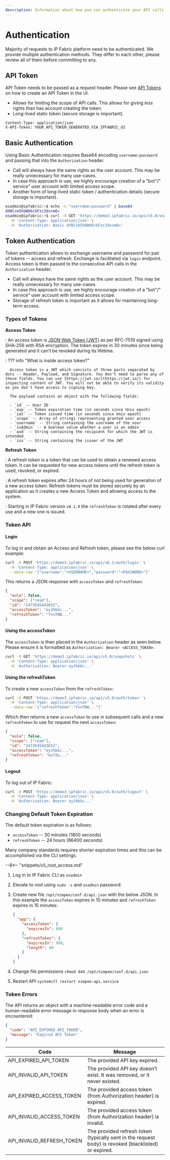 ```yaml
---
description: Information about how you can authenticate your API calls towards IP Fabric so you can fetch the data from your snapshots.
---
```


# Authentication

Majority of requests to IP Fabric platform need to be authenticated. We provide
multiple authentication methods. They differ to each other, please review all of
them before committing to any.

## API Token

API Token needs to be passed as a request header. Please
see [API Tokens](../IP_Fabric_Settings/integration/api_tokens.md) on how to create an API
Token in the UI.

- Allows for limiting the scope of API calls. This allows for giving _less_
  rights than has account creating the token.
- Long-lived static token (secure storage is important).

```http
Content-Type: application/json
X-API-Token: YOUR_API_TOKEN_GENERATED_VIA_IPFABRIC_UI
```

## Basic Authentication

Using Basic Authentication requires Base64 encoding `username:password` and
passing that into the `Authorization` header.

- Call will always have the same rights as the user account. This may be really
  unnecessary for many use-cases.
- In case this approach is use, we highly encourage creation of a "bot"/"
  service" user account with limited access scope.
- Another form of long-lived static token / authentication details (secure
  storage is important).

```bash
osadmin@ipfabric:~$ echo -n "username:password" | base64
dXNlcm5hbWU6cGFzc3dvcmQ=
osadmin@ipfabric:~$ curl -X GET 'https://demo3.ipfabric.io/api/v5.0/snapshots' \
  -H 'Content-Type: application/json' \
  -H 'Authorization: Basic dXNlcm5hbWU6cGFzc3dvcmQ='
```

## Token Authentication

Token authentication allows to exchange username and password for pair of tokens
-- access and refresh. Exchange is facilitated via `login` endpoint. Access
token is then passed to the consecutive API calls in the `Authorization` header.

- Call will always have the same rights as the user account. This may be really
  unnecessary for many use-cases.
- In case this approach is use, we highly encourage creation of a "bot"/"
  service" user account with limited access scope.
- Storage of refresh token is important as it allows for maintaining long-term
  access.

### Types of Tokens

**Access Token**

: An access token is [JSON Web Token (JWT)](https://jwt.io/) as per RFC-7519
signed using SHA-256 with RSA encryption. The token expires in 30 minutes since
being generated and it can’t be revoked during its lifetime.

: ??? info "What is inside access token?"

      Access token is a JWT which concists of three parts separated by dots -- Header, Payload, and Signature. You don't need to parse any of these fields. You can use [https://jwt.io/](https://jwt.io/) for inspecting content of JWT. You will not be able to verify its validity as you don't have access to signing key.

      The payload contains an object with the following fields:

      - `id` -- User ID
      - `exp` -- Token expiration time (in seconds since Unix epoch)
      - `iat` -- Token issued time (in seconds since Unix epoch)
      - `scope` -- Array of strings representing granted user access
      - `username` -- String containing the username of the user
      - `isAdmin` -- A boolean value whether a user is an admin
      - `aud` -- String containing the recipient for which the JWT is intended
      - `iss` -- String containing the issuer of the JWT

**Refresh Token**

: A refresh token is a token that can be used to obtain a renewed access token.
It can be requested for new access tokens until the refresh token is used, 
revoked, or expired.

: A refresh token expires after 24 hours of not being used for generation of a
new access token. Refresh tokens must be stored securely by an application
as it creates a new Access Token and allowing access to the system.

: Starting in IP Fabric version `v6.1.0` the `refreshToken` is rotated after 
every use and a new one is issued.

### Token API

#### Login

To log in and obtain an Access and Refresh token, please see the below curl
example:

```bash
curl -X POST 'https://demo3.ipfabric.io/api/v6.1/auth/login' \
  -H 'Content-Type: application/json' \
  --data-raw '{"username":"<USERNAME>","password":"<PASSWORD>"}'
```

This returns a JSON response with `accessToken` and `refreshToken`:

```json
{
  "eula": false,
  "scope": ["read"],
  "id": "2473545443652",
  "accessToken": "eyJhbGc...",
  "refreshToken": "YvnTNW..."
}
```

#### Using the accessToken

The `accessToken` is then placed in the `Authorization` header as seen below.
Please ensure it is formatted as `Authorization: Bearer <ACCESS_TOKEN>`.

```bash
curl -X GET 'https://demo3.ipfabric.io/api/v5.0/snapshots' \
  -H 'Content-Type: application/json' \
  -H 'Authorization: Bearer eyJhbGc...'
```

#### Using the refreshToken

To create a new `accessToken` from the `refreshToken`:

```bash
curl -X POST 'https://demo3.ipfabric.io/api/v5.0/auth/token' \
  -H 'Content-Type: application/json' \
  --data-raw '{"refreshToken":"YvnTNW..."}'
```

Which then returns a new `accessToken` to use in subsequent calls and a new 
`refreshToken` to use for request the next `accessToken`:

```json
{
  "eula": false,
  "scope": ["read"],
  "id": "2473545443652",
  "accessToken": "eyJhbGc...",
  "refreshToken": "bofZw..."
}
```

#### Logout

To log out of IP Fabric:

```bash
curl -X POST 'https://demo3.ipfabric.io/api/v5.0/auth/logout' \
  -H 'Content-Type: application/json' \
  -H 'Authorization: Bearer eyJhbGc...'
```

### Changing Default Token Expiration

The default token expiration is as follows:

- `accessToken` -- 30 minutes (1800 seconds)
- `refreshToken` -- 24 hours (86400 seconds)

Many company standards requires shorter expiration times and this can be
accomplished via the CLI settings.

--8<-- "snippets/cli_root_access.md"

1. Log in to IP Fabric CLI as `osadmin`
2. Elevate to root using `sudo -s` and `osadmin` password.
3. Create new file `/opt/nimpee/conf.d/api.json` with the below JSON. In this
   example the `accessToken` expires in 10 minutes and `refreshToken` expires in
   15 minutes:

   ```json
   {
     "app": {
       "accessToken": {
         "expiresIn": 600
       },
       "refreshToken": {
         "expiresIn": 900,
         "length": 80
       }
     }
   }
   ```

4. Change file permissions `chmod 644 /opt/nimpee/conf.d/api.json`
5. Restart API `systemctl restart nimpee-api.service`

### Token Errors

The API returns an object with a machine-readable error code and a
human-readable error message in response body when an error is encountered:

```json
{
  "code": "API_EXPIRED_API_TOKEN",
  "message": "Expired API Token"
}
```

| Code                      | Message                                                                                                                                                       |
| ------------------------- | ------------------------------------------------------------------------------------------------------------------------------------------------------------- |
| API_EXPIRED_API_TOKEN     | The provided API key expired.                                                                                                                                 |
| API_INVALID_API_TOKEN     | The provided API key doesn’t exist. It was removed, or it never existed.                                                                                      |
| API_EXPIRED_ACCESS_TOKEN  | The provided access token (from Authorization header) is expired.                                                                                             |
| API_INVALID_ACCESS_TOKEN  | The provided access token (from Authorization header) is invalid.                                                                                             |
| API_INVALID_REFRESH_TOKEN | The provided refresh token (typically sent in the request body) is revoked (blacklisted) or expired.                                                          |
